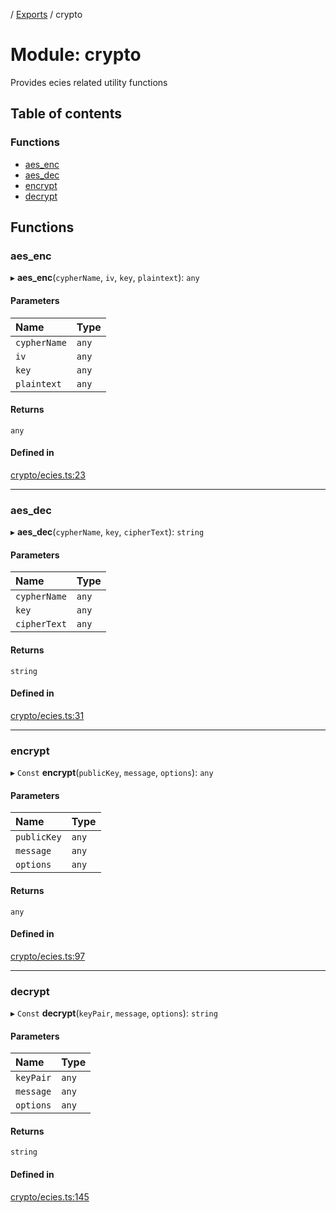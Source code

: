 [](../README.md) / [Exports](../modules.md) / crypto

# Module: crypto

Provides ecies related utility functions

## Table of contents

### Functions

- [aes\_enc](crypto.md#aes_enc)
- [aes\_dec](crypto.md#aes_dec)
- [encrypt](crypto.md#encrypt)
- [decrypt](crypto.md#decrypt)

## Functions

### aes\_enc

▸ **aes_enc**(`cypherName`, `iv`, `key`, `plaintext`): `any`

#### Parameters

| Name | Type |
| :------ | :------ |
| `cypherName` | `any` |
| `iv` | `any` |
| `key` | `any` |
| `plaintext` | `any` |

#### Returns

`any`

#### Defined in

[crypto/ecies.ts:23](https://github.com/ieigen/eigen_service/blob/760a065/src/crypto/ecies.ts#L23)

___

### aes\_dec

▸ **aes_dec**(`cypherName`, `key`, `cipherText`): `string`

#### Parameters

| Name | Type |
| :------ | :------ |
| `cypherName` | `any` |
| `key` | `any` |
| `cipherText` | `any` |

#### Returns

`string`

#### Defined in

[crypto/ecies.ts:31](https://github.com/ieigen/eigen_service/blob/760a065/src/crypto/ecies.ts#L31)

___

### encrypt

▸ `Const` **encrypt**(`publicKey`, `message`, `options`): `any`

#### Parameters

| Name | Type |
| :------ | :------ |
| `publicKey` | `any` |
| `message` | `any` |
| `options` | `any` |

#### Returns

`any`

#### Defined in

[crypto/ecies.ts:97](https://github.com/ieigen/eigen_service/blob/760a065/src/crypto/ecies.ts#L97)

___

### decrypt

▸ `Const` **decrypt**(`keyPair`, `message`, `options`): `string`

#### Parameters

| Name | Type |
| :------ | :------ |
| `keyPair` | `any` |
| `message` | `any` |
| `options` | `any` |

#### Returns

`string`

#### Defined in

[crypto/ecies.ts:145](https://github.com/ieigen/eigen_service/blob/760a065/src/crypto/ecies.ts#L145)
